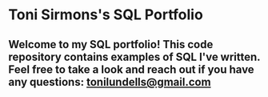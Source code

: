 # Toni Sirmons's SQL Portfolio

## Welcome to my SQL portfolio! This code repository contains examples of SQL I've written. Feel free to take a look and reach out if you have any questions: tonilundells@gmail.com
